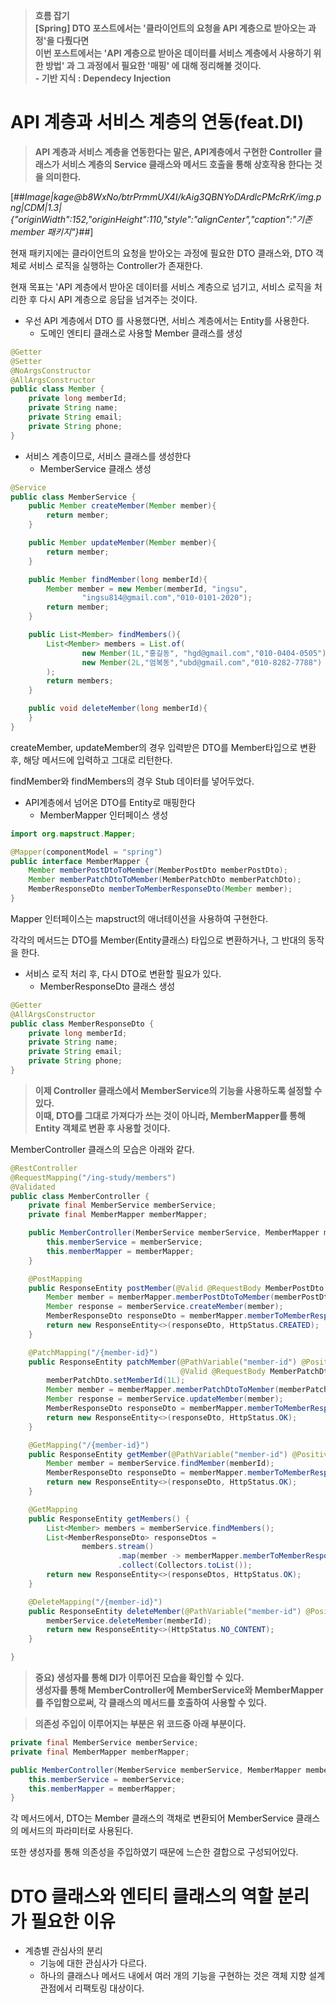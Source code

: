 > **흐름 잡기**  
> **\[Spring\] DTO 포스트에서는 '클라이언트의 요청을 API 계층으로 받아오는 과정'을 다뤘다면**  
> **이번 포스트에서는 'API 계층으로 받아온 데이터를 서비스 계층에서 사용하기 위한 방법' 과 그 과정에서 필요한 '매핑' 에 대해 정리해볼 것이다.**  
> **\- 기반 지식 : Dependecy Injection**

# **API 계층과 서비스 계층의 연동(feat.DI)**

> **API 계층과 서비스 계층을 연동한다는 말은, API계층에서 구현한 Controller 클래스가 서비스 계층의 Service 클래스와 메서드 호출을 통해 상호작용 한다는 것을 의미한다.**

[##_Image|kage@b8WxNo/btrPrmmUX4I/kAig3QBNYoDArdlcPMcRrK/img.png|CDM|1.3|{"originWidth":152,"originHeight":110,"style":"alignCenter","caption":"기존 member 패키지"}_##]

현재 패키지에는 클라이언트의 요청을 받아오는 과정에 필요한 DTO 클래스와, DTO 객체로 서비스 로직을 실행하는 Controller가 존재한다.

현재 목표는 'API 계층에서 받아온 데이터를 서비스 계층으로 넘기고, 서비스 로직을 처리한 후 다시 API 계층으로 응답을 넘겨주는 것이다.

-   우선 API 계층에서 DTO 를 사용했다면, 서비스 계층에서는 Entity를 사용한다.
    -   도메인 엔티티 클래스로 사용할 Member 클래스를 생성

```java
@Getter
@Setter
@NoArgsConstructor
@AllArgsConstructor
public class Member {
    private long memberId;
    private String name;
    private String email;
    private String phone;
}
```

-   서비스 계층이므로, 서비스 클래스를 생성한다
    -   MemberService 클래스 생성

```java
@Service
public class MemberService {
    public Member createMember(Member member){
        return member;
    }

    public Member updateMember(Member member){
        return member;
    }

    public Member findMember(long memberId){
        Member member = new Member(memberId, "ingsu",
                "ingsu814@gmail.com","010-0101-2020");
        return member;
    }

    public List<Member> findMembers(){
        List<Member> members = List.of(
                new Member(1L,"홍길동", "hgd@gmail.com","010-0404-0505"),
                new Member(2L,"엄복동","ubd@gmail.com","010-8282-7788")
        );
        return members;
    }

    public void deleteMember(long memberId){
    }
}
```

createMember, updateMember의 경우 입력받은 DTO를 Member타입으로 변환 후, 해당 메서드에 입력하고 그대로 리턴한다.

findMember와 findMembers의 경우 Stub 데이터를 넣어두었다.

-   API계층에서 넘어온 DTO를 Entity로 매핑한다
    -   MemberMapper 인터페이스 생성

```java
import org.mapstruct.Mapper;

@Mapper(componentModel = "spring")
public interface MemberMapper {
    Member memberPostDtoToMember(MemberPostDto memberPostDto);
    Member memberPatchDtoToMember(MemberPatchDto memberPatchDto);
    MemberResponseDto memberToMemberResponseDto(Member member);
}
```

Mapper 인터페이스는 mapstruct의 애너테이션을 사용하여 구현한다.

각각의 메서드는 DTO를 Member(Entity클래스) 타입으로 변환하거나, 그 반대의 동작을 한다.

-   서비스 로직 처리 후, 다시 DTO로 변환할 필요가 있다.
    -   MemberResponseDto 클래스 생성

```java
@Getter
@AllArgsConstructor
public class MemberResponseDto {
    private long memberId;
    private String name;
    private String email;
    private String phone;
}
```

> **이제 Controller 클래스에서 MemberService의 기능을 사용하도록 설정할 수 있다.**  
> **이때, DTO를 그대로 가져다가 쓰는 것이 아니라, MemberMapper를 통해 Entity 객체로 변환 후 사용할 것이다.**

MemberController 클래스의 모습은 아래와 같다.

```java
@RestController
@RequestMapping("/ing-study/members")
@Validated
public class MemberController {
    private final MemberService memberService;
    private final MemberMapper memberMapper;

    public MemberController(MemberService memberService, MemberMapper memberMapper) {
        this.memberService = memberService;
        this.memberMapper = memberMapper;
    }

    @PostMapping
    public ResponseEntity postMember(@Valid @RequestBody MemberPostDto memberPostDto) {
        Member member = memberMapper.memberPostDtoToMember(memberPostDto);
        Member response = memberService.createMember(member);
        MemberResponseDto responseDto = memberMapper.memberToMemberResponseDto(response);
        return new ResponseEntity<>(responseDto, HttpStatus.CREATED);
    }

    @PatchMapping("/{member-id}")
    public ResponseEntity patchMember(@PathVariable("member-id") @Positive long memberId,
                                      @Valid @RequestBody MemberPatchDto memberPatchDto) {
        memberPatchDto.setMemberId(1L);
        Member member = memberMapper.memberPatchDtoToMember(memberPatchDto);
        Member response = memberService.updateMember(member);
        MemberResponseDto responseDto = memberMapper.memberToMemberResponseDto(response);
        return new ResponseEntity<>(responseDto, HttpStatus.OK);
    }

    @GetMapping("/{member-id}")
    public ResponseEntity getMember(@PathVariable("member-id") @Positive long memberId) {
        Member member = memberService.findMember(memberId);
        MemberResponseDto responseDto = memberMapper.memberToMemberResponseDto(member);
        return new ResponseEntity<>(responseDto, HttpStatus.OK);
    }

    @GetMapping
    public ResponseEntity getMembers() {
        List<Member> members = memberService.findMembers();
        List<MemberResponseDto> responseDtos =
                members.stream()
                        .map(member -> memberMapper.memberToMemberResponseDto(member))
                        .collect(Collectors.toList());
        return new ResponseEntity<>(responseDtos, HttpStatus.OK);
    }

    @DeleteMapping("/{member-id}")
    public ResponseEntity deleteMember(@PathVariable("member-id") @Positive long memberId) {
        memberService.deleteMember(memberId);
        return new ResponseEntity<>(HttpStatus.NO_CONTENT);
    }

}
```

> **중요) 생성자를 통해 DI가 이루어진 모습을 확인할 수 있다.   
> 생성자를 통해 MemberController에 MemberService와 MemberMapper를 주입함으로써, 각 클래스의 메서드를 호출하여 사용할 수 있다.**

> **의존성 주입이 이루어지는 부분은 위 코드중 아래 부분이다.**

```java
private final MemberService memberService;
private final MemberMapper memberMapper;

public MemberController(MemberService memberService, MemberMapper memberMapper) {
	this.memberService = memberService;
	this.memberMapper = memberMapper;
}
```

각 메서드에서, DTO는 Member 클래스의 객채로 변환되어 MemberService 클래스의 메서드의 파라미터로 사용된다.

또한 생성자를 통해 의존성을 주입하였기 때문에 느슨한 결합으로 구성되어있다.

# **DTO 클래스와 엔티티 클래스의 역할 분리가 필요한 이유**

-   계층별 관심사의 분리
    -   기능에 대한 관심사가 다르다.
    -   하나의 클래스나 메서드 내에서 여러 개의 기능을 구현하는 것은 객체 지향 설계 관점에서 리팩토링 대상이다.
